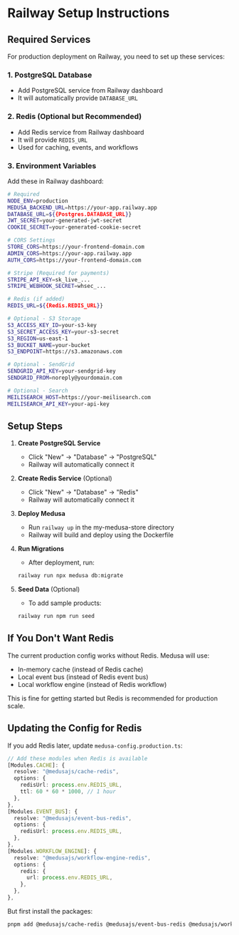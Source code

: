 # Railway Setup Instructions

## Required Services

For production deployment on Railway, you need to set up these services:

### 1. PostgreSQL Database
- Add PostgreSQL service from Railway dashboard
- It will automatically provide `DATABASE_URL`

### 2. Redis (Optional but Recommended)
- Add Redis service from Railway dashboard
- It will provide `REDIS_URL`
- Used for caching, events, and workflows

### 3. Environment Variables

Add these in Railway dashboard:

```bash
# Required
NODE_ENV=production
MEDUSA_BACKEND_URL=https://your-app.railway.app
DATABASE_URL=${{Postgres.DATABASE_URL}}
JWT_SECRET=your-generated-jwt-secret
COOKIE_SECRET=your-generated-cookie-secret

# CORS Settings
STORE_CORS=https://your-frontend-domain.com
ADMIN_CORS=https://your-app.railway.app
AUTH_CORS=https://your-frontend-domain.com

# Stripe (Required for payments)
STRIPE_API_KEY=sk_live_...
STRIPE_WEBHOOK_SECRET=whsec_...

# Redis (if added)
REDIS_URL=${{Redis.REDIS_URL}}

# Optional - S3 Storage
S3_ACCESS_KEY_ID=your-s3-key
S3_SECRET_ACCESS_KEY=your-s3-secret
S3_REGION=us-east-1
S3_BUCKET_NAME=your-bucket
S3_ENDPOINT=https://s3.amazonaws.com

# Optional - SendGrid
SENDGRID_API_KEY=your-sendgrid-key
SENDGRID_FROM=noreply@yourdomain.com

# Optional - Search
MEILISEARCH_HOST=https://your-meilisearch.com
MEILISEARCH_API_KEY=your-api-key
```

## Setup Steps

1. **Create PostgreSQL Service**
   - Click "New" → "Database" → "PostgreSQL"
   - Railway will automatically connect it

2. **Create Redis Service** (Optional)
   - Click "New" → "Database" → "Redis"
   - Railway will automatically connect it

3. **Deploy Medusa**
   - Run `railway up` in the my-medusa-store directory
   - Railway will build and deploy using the Dockerfile

4. **Run Migrations**
   - After deployment, run:
   ```bash
   railway run npx medusa db:migrate
   ```

5. **Seed Data** (Optional)
   - To add sample products:
   ```bash
   railway run npm run seed
   ```

## If You Don't Want Redis

The current production config works without Redis. Medusa will use:
- In-memory cache (instead of Redis cache)
- Local event bus (instead of Redis event bus)
- Local workflow engine (instead of Redis workflow)

This is fine for getting started but Redis is recommended for production scale.

## Updating the Config for Redis

If you add Redis later, update `medusa-config.production.ts`:

```typescript
// Add these modules when Redis is available
[Modules.CACHE]: {
  resolve: "@medusajs/cache-redis",
  options: {
    redisUrl: process.env.REDIS_URL,
    ttl: 60 * 60 * 1000, // 1 hour
  },
},
[Modules.EVENT_BUS]: {
  resolve: "@medusajs/event-bus-redis",
  options: {
    redisUrl: process.env.REDIS_URL,
  },
},
[Modules.WORKFLOW_ENGINE]: {
  resolve: "@medusajs/workflow-engine-redis",
  options: {
    redis: {
      url: process.env.REDIS_URL,
    },
  },
},
```

But first install the packages:
```bash
pnpm add @medusajs/cache-redis @medusajs/event-bus-redis @medusajs/workflow-engine-redis
```